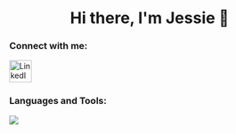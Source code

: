 <!--
### Hi there, I'm Jessie 👋

**jessiezhou819/jessiezhou819** is a ✨ _special_ ✨ repository because its `README.md` (this file) appears on your GitHub profile.

Here are some ideas to get you started:

- 🔭 I’m currently working on ...
- 🌱 I’m currently learning ...
- 👯 I’m looking to collaborate on ...
- 🤔 I’m looking for help with ...
- 💬 Ask me about ...
- 📫 How to reach me: ...
- 😄 Pronouns: ...
- ⚡ Fun fact: ...
-->

<h1 align="center">Hi there, I'm Jessie 👋</h1>

<h3 align="left">Connect with me:</h3>
<p align="left">
  <a href="https://www.linkedin.com/in/zhou-jiaqi/" target="_blank">
    <img src="https://github.com/user-attachments/assets/35ac3824-30ee-44e6-8869-e0f623fd14bc" alt="LinkedIn" height="40" width="40" style="vertical-align: middle;"/>
  </a>
</p>

<h3 align="left">Languages and Tools:</h3>
<p align="left">
  <a href="https://skillicons.dev">
    <img src="https://skillicons.dev/icons?i=react,nodejs,postgres,ts,js,py,java,cpp,html,tailwind,git,vscode,azure,r,sklearn" />
  </a>
</p>
